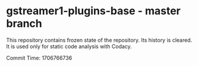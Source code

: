 # gstreamer1-plugins-base - master branch

This repository contains frozen state of the repository.
Its history is cleared. It is used only for static code
analysis with Codacy.

Commit Time: 1706766736
